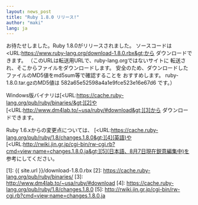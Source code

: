 ```yaml
---
layout: news_post
title: "Ruby 1.8.0 リリース!"
author: "maki"
lang: ja
---
```


お待たせしました。Ruby 1.8.0がリリースされました。 ソースコードは
&lt;URL:https://www.ruby-lang.org/download-1.8.0.rbx&gt;から
ダウンロードできます。 （このURLは転送用URLで、ruby-lang.orgではないサイトに
転送され、そこからファイルをダウンロードします。 安全のため、ダウンロードしたファイルのMD5値をmd5sum等で確認することを
おすすめします。 ruby-1.8.0.tar.gzのMD5値は 582a65e52598a4a1e9fce523e16e67d6 です。）

<!--
お待たせしました。Ruby 1.8.0がリリースされました。 ソースコードは
[&lt;URL:https://www.ruby-lang.org/download-1.8.0.rbx&gt;][1]から
ダウンロードできます。 （このURLは転送用URLで、ruby-lang.orgではないサイトに
転送され、そこからファイルをダウンロードします。 安全のため、ダウンロードしたファイルのMD5値をmd5sum等で確認することを
おすすめします。 ruby-1.8.0.tar.gzのMD5値は 582a65e52598a4a1e9fce523e16e67d6 です。）
-->

Windows版バイナリは[&lt;URL:https://cache.ruby-lang.org/pub/ruby/binaries/&gt;][2]や
[&lt;URL:http://www.dm4lab.to/~usa/ruby/#download&gt;][3]から ダウンロードできます。

Ruby 1.6.xからの変更点については、
[&lt;URL:https://cache.ruby-lang.org/pub/ruby/1.8/changes.1.8.0&gt;][4](英語)や
[&lt;URL:http://rwiki.jin.gr.jp/cgi-bin/rw-cgi.rb?cmd=view;name=changes.1.8.0.ja&gt;][5](日本語、8月7日現在鋭意編集中)を
参考にしてください。



[1]: {{ site.url }}/download-1.8.0.rbx
[2]: https://cache.ruby-lang.org/pub/ruby/binaries/
[3]: http://www.dm4lab.to/~usa/ruby/#download
[4]: https://cache.ruby-lang.org/pub/ruby/1.8/changes.1.8.0
[5]: http://rwiki.jin.gr.jp/cgi-bin/rw-cgi.rb?cmd=view;name=changes.1.8.0.ja
